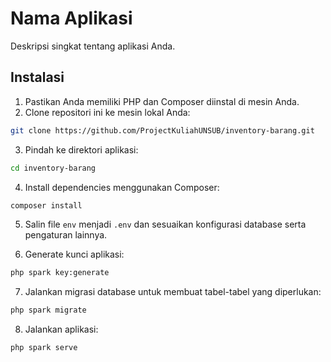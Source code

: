 # Nama Aplikasi

Deskripsi singkat tentang aplikasi Anda.

## Instalasi

1. Pastikan Anda memiliki PHP dan Composer diinstal di mesin Anda.
2. Clone repositori ini ke mesin lokal Anda:

```bash
git clone https://github.com/ProjectKuliahUNSUB/inventory-barang.git
```

3. Pindah ke direktori aplikasi:

```bash
cd inventory-barang
```

4. Install dependencies menggunakan Composer:

```bash
composer install
```

5. Salin file `env` menjadi `.env` dan sesuaikan konfigurasi database serta pengaturan lainnya.

6. Generate kunci aplikasi:

```bash
php spark key:generate
```
7. Jalankan migrasi database untuk membuat tabel-tabel yang diperlukan:

```bash
php spark migrate
```

8.  Jalankan aplikasi: 
```bash
php spark serve
```

